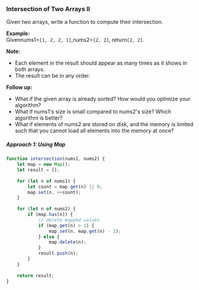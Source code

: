### Intersection of Two Arrays II

Given two arrays, write a function to compute their intersection.

**Example:**  
Givennums1=`[1, 2, 2, 1]`,nums2=`[2, 2]`, return`[2, 2]`.

**Note:**

* Each element in the result should appear as many times as it shows in both arrays.
* The result can be in any order.

**Follow up:**

* What if the given array is already sorted? How would you optimize your algorithm?
* What if nums1's size is small compared to nums2's size? Which algorithm is better?
* What if elements of nums2 are stored on disk, and the memory is limited such that you cannot load all elements into the memory at once?

##### Approach 1: Using Map

```js
function intersection(nums1, nums2) {
    let map = new Map();
    let result = [];
    
    for (let n of nums1) {
        let count = map.get(n) || 0;
        map.set(n, ++count);
    }
    
    for (let n of nums2) {
        if (map.has(n)) {
            // delete mapped values
            if (map.get(n) > 1) {
                map.set(n, map.get(n) - 1);
            } else {
                map.delete(n);
            }
            result.push(n);
        }
    }
    
    return result;
}
```



